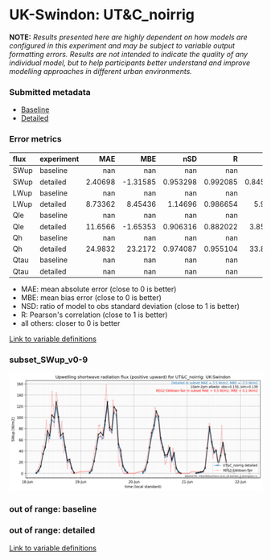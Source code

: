 # UK-Swindon: UT&C_noirrig

**NOTE:** *Results presented here are highly dependent on how models are configured in this experiment and may be subject to variable output formatting errors. Results are not intended to indicate the quality of any individual model, but to help participants better understand and improve modelling approaches in different urban environments.*

### Submitted metadata

- [Baseline](UT&C_noirrig_UK-Swindon_baseline_attrs.md)
- [Detailed](UT&C_noirrig_UK-Swindon_detailed_attrs.md)

### Error metrics

| flux   | experiment   |       MAE |       MBE |        nSD |          R |        5th |      95th |      RMSE |      cRMSE |      AMBE |       1-nSD |          1-R |   nSkewness |   nKurtosis |     Overlap |
|:-------|:-------------|----------:|----------:|-----------:|-----------:|-----------:|----------:|----------:|-----------:|----------:|------------:|-------------:|------------:|------------:|------------:|
| SWup   | baseline     | nan       | nan       | nan        | nan        | nan        | nan       | nan       | nan        | nan       | nan         | nan          | nan         | nan         | nan         |
| SWup   | detailed     |   2.40698 |  -1.31585 |   0.953298 |   0.992085 |   0.845981 |   5.37565 |   4.14866 |   0.131425 |   1.31585 |   0.0467017 |   0.00791546 |   0.0669376 |   0.306176  |   0.0732659 |
| LWup   | baseline     | nan       | nan       | nan        | nan        | nan        | nan       | nan       | nan        | nan       | nan         | nan          | nan         | nan         | nan         |
| LWup   | detailed     |   8.73362 |   8.45436 |   1.14696  |   0.986654 |   5.9219   |  22.9332  |  11.581   |   0.2285   |   8.45436 |   0.146956  |   0.0133465  |   0.790901  |   4.60844   |   0.0857996 |
| Qle    | baseline     | nan       | nan       | nan        | nan        | nan        | nan       | nan       | nan        | nan       | nan         | nan          | nan         | nan         | nan         |
| Qle    | detailed     |  11.6566  |  -1.65353 |   0.906316 |   0.882022 |   3.85168  |   9.01816 |  19.1092  |   0.471834 |   1.65353 |   0.0936837 |   0.117978   |   0.0106052 |   0.0386913 |   0.145006  |
| Qh     | baseline     | nan       | nan       | nan        | nan        | nan        | nan       | nan       | nan        | nan       | nan         | nan          | nan         | nan         | nan         |
| Qh     | detailed     |  24.9832  |  23.2172  |   0.974087 |   0.955104 |  33.8555   |  18.8317  |  29.4563  |   0.296878 |  23.2172  |   0.0259124 |   0.0448959  |   0.0698763 |   0.0742361 |   0.437974  |
| Qtau   | baseline     | nan       | nan       | nan        | nan        | nan        | nan       | nan       | nan        | nan       | nan         | nan          | nan         | nan         | nan         |
| Qtau   | detailed     | nan       | nan       | nan        | nan        | nan        | nan       | nan       | nan        | nan       | nan         | nan          | nan         | nan         | nan         |

 - MAE: mean absolute error (close to 0 is better)
 - MBE: mean bias error (close to 0 is better)
 - NSD: ratio of model to obs standard deviation (close to 1 is better)
 - R: Pearson's correlation (close to 1 is better)
 - all others: closer to 0 is better

[Link to variable definitions](../modelattrs/variable_definitions.md)

### <a name="subset_swup_v0-9"></a>subset_SWup_v0-9
[![UT&C_noirrig_UK-Swindon_subset_SWup_v0-9.png](UT&C_noirrig_UK-Swindon_subset_SWup_v0-9.png)](UT&C_noirrig_UK-Swindon_subset_SWup_v0-9.png)

### out of range: baseline


### out of range: detailed



[Link to variable definitions](../modelattrs/variable_definitions.md)

